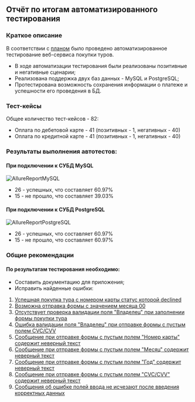 ## Отчёт по итогам автоматизированного тестирования

### Краткое описание

В соответствии с [планом](https://github.com/Ilya8721/AutomationQA_Diploma/blob/main/Documentation/Plan.md) было проведено автоматизированное тестирование веб-сервиса покупки туров.

- В ходе автоматизации тестирования были реализованы позитивные и негативные сценарии;
- Реализована поддержка двух баз данных - MySQL и PostgreSQL;
- Протестирована возможность сохранения информации о платеже и успешности его проведения в БД.

### Тест-кейсы

Общее количество тест-кейсов - 82:

- Оплата по дебетовой карте - 41 (позитивных - 1, негативных - 40)
- Оплата по кредитной карте - 41 (позитивных - 1, негативных - 40)

### Результаты выполнения автотестов:

#### При подключении к СУБД MySQL

![AllureReportMySQL](https://github.com/Ilya8721/AutomationQA_Diploma/assets/122430861/e6ad6124-8ed3-4fc8-8ac2-268524818db6)

* 26 - успешных, что составляет 60.97%
* 15 - не прошло, что составляет 39.03%

#### При подключении к СУБД PostgreSQL

![AllureReportPostgreSQL](https://github.com/Ilya8721/AutomationQA_Diploma/assets/122430861/9b581e7c-f763-4f2b-b6a8-8db14c05c077)

* 26 - успешных, что составляет 60.97%
* 15 - не прошло, что составляет 60.97%

### Общие рекомендации

#### По результатам тестирования необходимо:

- Составить документацию для приложения;
- Исправить найденные ошибки:

1) [Успешная покупка тура с номером карты статус которой declined](https://github.com/Ilya8721/AutomationQA_Diploma/issues/1)
2) [Возможна отправка формы с значением месяца 00](https://github.com/Ilya8721/AutomationQA_Diploma/issues/2)
3) [Отсутствует проверка валидации поля "Владелец" при заполнении формы покупки тура](https://github.com/Ilya8721/AutomationQA_Diploma/issues/3)
4) [Ошибка валидации поля "Владелец" при отправке формы с пустым полем CVC/CVV](https://github.com/Ilya8721/AutomationQA_Diploma/issues/4)
5) [Сообщение при отправке формы с пустым полем "Номер карты" содержит неверный текст](https://github.com/Ilya8721/AutomationQA_Diploma/issues/5)
6) [Сообщение при отправке формы с пустым полем "Месяц" содержит неверный текст](https://github.com/Ilya8721/AutomationQA_Diploma/issues/6)
7) [Сообщение при отправке формы с пустым полем "Год" содержит неверный текст](https://github.com/Ilya8721/AutomationQA_Diploma/issues/7)
8) [Сообщение при отправке формы с пустым полем "CVC/CVV" содержит неверный текст](https://github.com/Ilya8721/AutomationQA_Diploma/issues/8)
9) [Сообщения об ошибке полей ввода не исчезают после введения корректных данных](https://github.com/Ilya8721/AutomationQA_Diploma/issues/9)
